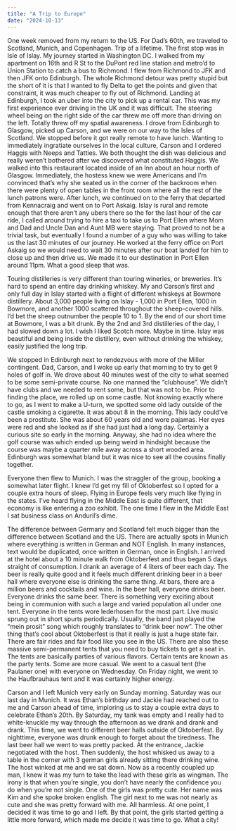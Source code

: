 ```yaml
---
title: "A Trip to Europe"
date: "2024-10-13"
---
```


One week removed from my return to the US. For Dad’s 60th, we traveled to Scotland, Munich, and Copenhagen. Trip of a lifetime. The first stop was in Isle of Islay.  My journey started in Washington DC. I walked from my apartment on 16th and R St to the DuPont red line station and metro’d to Union Station to catch a bus to Richmond. I flew from Richmond to JFK and then JFK onto Edinburgh. The whole Richmond detour was pretty stupid but the short of it is that I wanted to fly Delta to get the points and given that constraint, it was much cheaper to fly out of Richmond. Landing at Edinburgh, I took an uber into the city to pick up a rental car. This was my first experience ever driving in the UK and it was difficult. The steering wheel being on the right side of the car threw me off more than driving on the left. Totally threw off my spatial awareness. I drove from Edinburgh to Glasgow, picked up Carson, and we were on our way to the Isles of Scotland. We stopped before it got really remote to have lunch. Wanting to immediately ingratiate ourselves in the local culture, Carson and I ordered Haggis with Neeps and Tatties. We both thought the dish was delicious and really weren’t bothered after we discovered what constituted Haggis. We walked into this restaurant located inside of an Inn about an hour north of Glasgow. Immediately, the hostess knew we were Americans and I’m convinced that’s why she seated us in the corner of the backroom when there were plenty of open tables in the front room where all the rest of the lunch patrons were. After lunch, we continued on to the ferry that departed from Kennacraig and went on to Port Askaig. Islay is rural and remote enough that there aren’t any ubers there so the for the last hour of the car ride, I called around trying to hire a taxi to take us to Port Ellen where Mom and Dad and Uncle Dan and Aunt MB were staying. That proved to not be a trivial task, but eventually I found a number of a guy who was willing to take us the last 30 minutes of our journey. He worked at the ferry office on Port Askaig so we would need to wait 30 minutes after our boat landed for him to close up and then drive us. We made it to our destination in Port Ellen around 11pm. What a good sleep that was. 

Touring distilleries is very different than touring wineries, or breweries. It’s hard to spend an entire day drinking whiskey. My and Carson’s first and only full day in Islay started with a flight of different whiskeys at Bowmore distillery. About 3,000 people living on Islay - 1,000 in Port Ellen, 1000 in Bowmore, and another 1000 scattered throughout the sheep-covered hills. I’d bet the sheep outnumber the people 10 to 1. By the end of our short time at Bowmore, I was a bit drunk. By the 2nd and 3rd distilleries of the day, I had slowed down a lot. I wish I liked Scotch more. Maybe in time. Islay was beautiful and being inside the distillery, even without drinking the whiskey, easily justified the long trip.

We stopped in Edinburgh next to rendezvous with more of the Miller contingent. Dad, Carson, and I woke up early that morning to try to get 9 holes of golf in. We drove about 40 minutes west of the city to what seemed to be some semi-private course. No one manned the “clubhouse”. We didn’t have clubs and we needed to rent some, but that was not to be. Prior to finding the place, we rolled up on some castle. Not knowing exactly where to go, as I went to make a U-turn, we spotted some old lady outside of the castle smoking a cigarette. It was about 8 in the morning. This lady could’ve been a prostitute. She was about 60 years old and wore pajamas. Her eyes were red and she looked as if she had just had a long day. Certainly a curious site so early in the morning. Anyway, she had no idea where the golf course was which ended up being weird in hindsight because the course was maybe a quarter mile away across a short wooded area. Edinburgh was somewhat bland but it was nice to see all the cousins finally together.

Everyone then flew to Munich. I was the straggler of the group, booking a somewhat later flight. I knew I’d get my fill of Oktoberfest so I opted for a couple extra hours of sleep. Flying in Europe feels very much like flying in the states. I’ve heard flying in the Middle East is quite different, that economy is like entering a zoo exhibit. The one time I flew in the Middle East I sat business class on Anduril’s dime. 

The difference between Germany and Scotland felt much bigger than the difference between Scotland and the US. There are actually spots in Munich where everything is written in German and NOT English. In many instances, text would be duplicated, once written in German, once in English. I arrived at the hotel about a 10 minute walk from Oktoberfest and thus began 5 days straight of consumption. I drank an average of 4 liters of beer each day. The beer is really quite good and it feels much different drinking beer in a beer hall where everyone else is drinking the same thing. At bars, there are a million beers and cocktails and wine. In the beer hall, everyone drinks beer. Everyone drinks the same beer. There is something very exciting about being in communion with such a large and varied population all under one tent. Everyone in the tents wore lederhosen for the most part. Live music sprung out in short spurts periodically. Usually, the band just played the “mein prosit” song which roughly translates to “drink beer now”. The other thing that’s cool about Oktoberfest is that it really is just a huge state fair. There are fair rides and fair food like you see in the US. There are also these massive semi-permanent tents that you need to buy tickets to get a seat in. The tents are basically parties of various flavors. Certain tents are known as the party tents. Some are more casual. We went to a casual tent (the Paulaner one) with everyone on Wednesday. On Friday night, we went to the Haufbrauhaus tent and it was certainly higher energy.

Carson and I left Munich very early on Sunday morning. Saturday was our last day in Munich. It was Ethan’s birthday and Jackie had reached out to me and Carson ahead of time, imploring us to stay a couple extra days to celebrate Ethan’s 20th. By Saturday, my tank was empty and I really had to white-knuckle my way through the afternoon as we drank and drank and drank. This time, we went to different beer halls outside of Oktoberfest. By nighttime, everyone was drunk enough to forget about the tiredness. The last beer hall we went to was pretty packed. At the entrance, Jackie negotiated with the host. Then suddenly, the host whisked us away to a table in the corner with 3 german girls already sitting there drinking wine. The host winked at me and we sat down. Now as a recently coupled up man, I knew it was my turn to take the lead with these girls as wingman. The irony is that when you’re single, you don’t have nearly the confidence you do when you’re not single. One of the girls was pretty cute. Her name was Kim and she spoke broken english. The girl next to me was not nearly as cute and she was pretty forward with me. All harmless. At one point, I decided it was time to go and I left. By that point, the girls started getting a little more forward, which made me decide it was time to go. What a city!